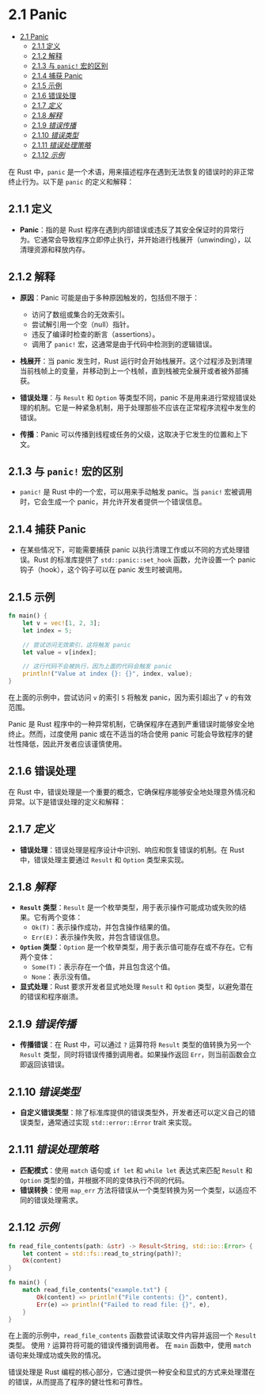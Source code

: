 ﻿# 2.1 Panic

<!-- TOC START -->
- [2.1 Panic](#21-panic)
  - [2.1.1 定义](#211-定义)
  - [2.1.2 解释](#212-解释)
  - [2.1.3 与 `panic!` 宏的区别](#213-与-panic-宏的区别)
  - [2.1.4 捕获 Panic](#214-捕获-panic)
  - [2.1.5 示例](#215-示例)
  - [2.1.6 错误处理](#216-错误处理)
  - [2.1.7 *定义*](#217-定义)
  - [2.1.8 *解释*](#218-解释)
  - [2.1.9 *错误传播*](#219-错误传播)
  - [2.1.10 *错误类型*](#2110-错误类型)
  - [2.1.11 *错误处理策略*](#2111-错误处理策略)
  - [2.1.12 *示例*](#2112-示例)
<!-- TOC END -->

在 Rust 中，`panic` 是一个术语，用来描述程序在遇到无法恢复的错误时的非正常终止行为。以下是 `panic` 的定义和解释：

## 2.1.1 定义

- **Panic**：指的是 Rust 程序在遇到内部错误或违反了其安全保证时的异常行为。它通常会导致程序立即停止执行，并开始进行栈展开（unwinding），以清理资源和释放内存。

## 2.1.2 解释

- **原因**：Panic 可能是由于多种原因触发的，包括但不限于：
  - 访问了数组或集合的无效索引。
  - 尝试解引用一个空（null）指针。
  - 违反了编译时检查的断言（assertions）。
  - 调用了 `panic!` 宏，这通常是由于代码中检测到的逻辑错误。

- **栈展开**：当 panic 发生时，Rust 运行时会开始栈展开。这个过程涉及到清理当前栈帧上的变量，并移动到上一个栈帧，直到栈被完全展开或者被外部捕获。
- **错误处理**：与 `Result` 和 `Option` 等类型不同，panic 不是用来进行常规错误处理的机制。它是一种紧急机制，用于处理那些不应该在正常程序流程中发生的错误。
- **传播**：Panic 可以传播到线程或任务的父级，这取决于它发生的位置和上下文。

## 2.1.3 与 `panic!` 宏的区别

- `panic!` 是 Rust 中的一个宏，可以用来手动触发 panic。当 `panic!` 宏被调用时，它会生成一个 panic，并允许开发者提供一个错误信息。

## 2.1.4 捕获 Panic

- 在某些情况下，可能需要捕获 panic 以执行清理工作或以不同的方式处理错误。Rust 的标准库提供了 `std::panic::set_hook` 函数，允许设置一个 panic 钩子（hook），这个钩子可以在 panic 发生时被调用。

## 2.1.5 示例

```rust
fn main() {
    let v = vec![1, 2, 3];
    let index = 5;

    // 尝试访问无效索引，这将触发 panic
    let value = v[index];

    // 这行代码不会被执行，因为上面的代码会触发 panic
    println!("Value at index {}: {}", index, value);
}

```

在上面的示例中，尝试访问 `v` 的索引 `5` 将触发 panic，因为索引超出了 `v` 的有效范围。

Panic 是 Rust 程序中的一种异常机制，它确保程序在遇到严重错误时能够安全地终止。然而，过度使用 panic 或在不适当的场合使用 panic 可能会导致程序的健壮性降低，因此开发者应该谨慎使用。

## 2.1.6 错误处理

在 Rust 中，错误处理是一个重要的概念，它确保程序能够安全地处理意外情况和异常。以下是错误处理的定义和解释：

## 2.1.7 *定义*

- **错误处理**：错误处理是程序设计中识别、响应和恢复错误的机制。在 Rust 中，错误处理主要通过 `Result` 和 `Option` 类型来实现。

## 2.1.8 *解释*

- **`Result` 类型**：`Result` 是一个枚举类型，用于表示操作可能成功或失败的结果。它有两个变体：
  - `Ok(T)`：表示操作成功，并包含操作结果的值。
  - `Err(E)`：表示操作失败，并包含错误信息。
- **`Option` 类型**：`Option` 是一个枚举类型，用于表示值可能存在或不存在。它有两个变体：
  - `Some(T)`：表示存在一个值，并且包含这个值。
  - `None`：表示没有值。
- **显式处理**：Rust 要求开发者显式地处理 `Result` 和 `Option` 类型，以避免潜在的错误和程序崩溃。

## 2.1.9 *错误传播*

- **传播错误**：在 Rust 中，可以通过 `?` 运算符将 `Result` 类型的值转换为另一个 `Result` 类型，同时将错误传播到调用者。如果操作返回 `Err`，则当前函数会立即返回该错误。

## 2.1.10 *错误类型*

- **自定义错误类型**：除了标准库提供的错误类型外，开发者还可以定义自己的错误类型，通常通过实现 `std::error::Error` trait 来实现。

## 2.1.11 *错误处理策略*

- **匹配模式**：使用 `match` 语句或 `if let` 和 `while let` 表达式来匹配 `Result` 和 `Option` 类型的值，并根据不同的变体执行不同的代码。
- **错误转换**：使用 `map_err` 方法将错误从一个类型转换为另一个类型，以适应不同的错误处理需求。

## 2.1.12 *示例*

```rust
fn read_file_contents(path: &str) -> Result<String, std::io::Error> {
    let content = std::fs::read_to_string(path)?;
    Ok(content)
}

fn main() {
    match read_file_contents("example.txt") {
        Ok(content) => println!("File contents: {}", content),
        Err(e) => println!("Failed to read file: {}", e),
    }
}

```

在上面的示例中，`read_file_contents` 函数尝试读取文件内容并返回一个 `Result` 类型。
使用 `?` 运算符将可能的错误传播到调用者。
在 `main` 函数中，使用 `match` 语句来处理成功或失败的情况。

错误处理是 Rust 编程的核心部分，它通过提供一种安全和显式的方式来处理潜在的错误，从而提高了程序的健壮性和可靠性。
